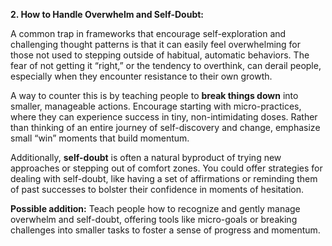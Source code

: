 **2. How to Handle Overwhelm and Self-Doubt:**

A common trap in frameworks that encourage self-exploration and challenging thought patterns is that it can easily feel overwhelming for those not used to stepping outside of habitual, automatic behaviors. The fear of not getting it “right,” or the tendency to overthink, can derail people, especially when they encounter resistance to their own growth.

A way to counter this is by teaching people to **break things down** into smaller, manageable actions. Encourage starting with micro-practices, where they can experience success in tiny, non-intimidating doses. Rather than thinking of an entire journey of self-discovery and change, emphasize small “win” moments that build momentum.

Additionally, **self-doubt** is often a natural byproduct of trying new approaches or stepping out of comfort zones. You could offer strategies for dealing with self-doubt, like having a set of affirmations or reminding them of past successes to bolster their confidence in moments of hesitation.

**Possible addition:** Teach people how to recognize and gently manage overwhelm and self-doubt, offering tools like micro-goals or breaking challenges into smaller tasks to foster a sense of progress and momentum.